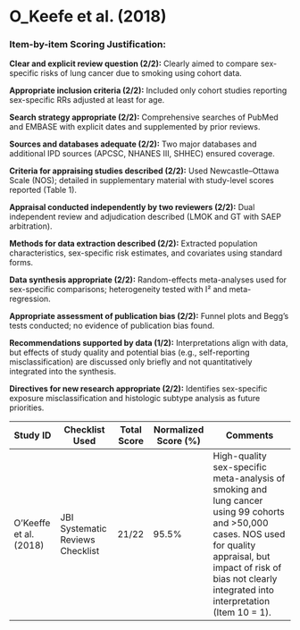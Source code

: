# O_Keefe et al. (2018)

### Item-by-item Scoring Justification:

**Clear and explicit review question (2/2):** Clearly aimed to compare sex-specific risks of lung cancer due to smoking using cohort data.

**Appropriate inclusion criteria (2/2):** Included only cohort studies reporting sex-specific RRs adjusted at least for age.

**Search strategy appropriate (2/2):** Comprehensive searches of PubMed and EMBASE with explicit dates and supplemented by prior reviews.

**Sources and databases adequate (2/2):** Two major databases and additional IPD sources (APCSC, NHANES III, SHHEC) ensured coverage.

**Criteria for appraising studies described (2/2):** Used Newcastle–Ottawa Scale (NOS); detailed in supplementary material with study-level scores reported (Table 1).

**Appraisal conducted independently by two reviewers (2/2):** Dual independent review and adjudication described (LMOK and GT with SAEP arbitration).

**Methods for data extraction described (2/2):** Extracted population characteristics, sex-specific risk estimates, and covariates using standard forms.

**Data synthesis appropriate (2/2):** Random-effects meta-analyses used for sex-specific comparisons; heterogeneity tested with I² and meta-regression.

**Appropriate assessment of publication bias (2/2):** Funnel plots and Begg’s tests conducted; no evidence of publication bias found.

**Recommendations supported by data (1/2):** Interpretations align with data, but effects of study quality and potential bias (e.g., self-reporting misclassification) are discussed only briefly and not quantitatively integrated into the synthesis.

**Directives for new research appropriate (2/2):** Identifies sex-specific exposure misclassification and histologic subtype analysis as future priorities.

| Study ID | Checklist Used | Total Score | Normalized Score (%) | Comments |
| --- | --- | --- | --- | --- |
| O’Keeffe et al. (2018) | JBI Systematic Reviews Checklist | 21/22 | 95.5% | High-quality sex-specific meta-analysis of smoking and lung cancer using 99 cohorts and >50,000 cases. NOS used for quality appraisal, but impact of risk of bias not clearly integrated into interpretation (Item 10 = 1). |
